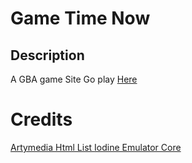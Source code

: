 
# Game Time Now

## Description
A GBA game Site Go play [Here](https://gametimenow.github.io)
# Credits
[Artymedia Html List ](https://artsymedia.github.io)
[Iodine Emulator Core](https://github.com/taisel/IodineGBA)

